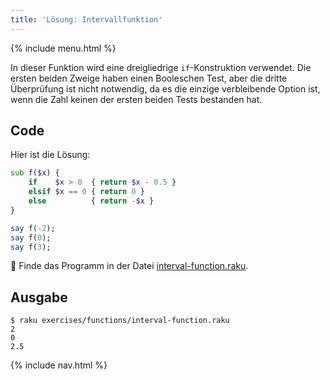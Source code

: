 ```yaml
---
title: 'Lösung: Intervallfunktion'
---
```


{% include menu.html %}

In dieser Funktion wird eine dreigliedrige `if`-Konstruktion verwendet. Die ersten beiden Zweige haben einen Booleschen Test, aber die dritte Überprüfung ist nicht notwendig, da es die einzige verbleibende Option ist, wenn die Zahl keinen der ersten beiden Tests bestanden hat.

## Code

Hier ist die Lösung:

```raku
sub f($x) {
    if    $x > 0  { return $x - 0.5 }
    elsif $x == 0 { return 0 }
    else          { return -$x }
}

say f(-2);
say f(0);
say f(3);
```

🦋 Finde das Programm in der Datei [interval-function.raku](https://github.com/ash/raku-course/blob/master/exercises/functions/interval-function.raku).

## Ausgabe

```console
$ raku exercises/functions/interval-function.raku
2
0
2.5
```

{% include nav.html %}